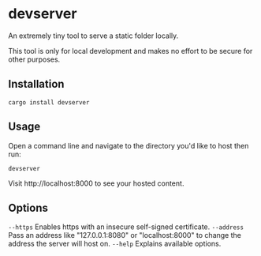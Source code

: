 # devserver
An extremely tiny tool to serve a static folder locally.

This tool is only for local development and makes no effort to be secure for other purposes.

## Installation
```
cargo install devserver
```

## Usage
Open a command line and navigate to the directory you'd like to host then run:
```
devserver
```

Visit http://localhost:8000 to see your hosted content.

## Options
`--https`   Enables https with an insecure self-signed certificate.
`--address` Pass an address like "127.0.0.1:8080" or "localhost:8000" to change the address the server will host on.
`--help`    Explains available options.

